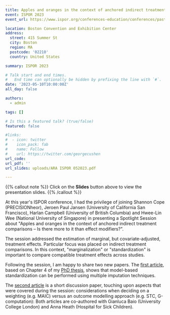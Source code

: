 ```yaml
---
title: Apples and oranges in the context of anchored indirect treatment comparisons
event: ISPOR 2023
event_url: https://www.ispor.org/conferences-education/conferences/past-conferences/ispor-2023

location: Boston Convention and Exhibition Center
address:
  street: 415 Summer St
  city: Boston
  region: MA
  postcode: '02210'
  country: United States

summary: ISPOR 2023

# Talk start and end times.
#   End time can optionally be hidden by prefixing the line with `#`.
date: '2023-05-10T10:00:00Z'
all_day: false

authors:
  - admin

tags: []

# Is this a featured talk? (true/false)
featured: false

#links:
#  - icon: twitter
#    icon_pack: fab
#    name: Follow
#    url: https://twitter.com/georgecushen
url_code: 
url_pdf: ''
url_slides: uploads/ARA ISPOR 052023.pdf

---
```


{{% callout note %}}
Click on the **Slides** button above to view the presentation slides. 
{{% /callout %}}

At this year's ISPOR conference, I had the privilege of joining Shannon Cope (PRECISIONheor), Jeroen Paul Jansen (University of California San Francisco), Harlan Campbell (University of British Columbia) and Hwee-Lin Wee (National University of Singapore) in presenting a Spotlight Session about "Apples and oranges in the context of anchored indirect treatment comparisons – Is there more to it than effect modifiers?".

The session addressed the estimation of marginal, but covariate-adjusted, treatment effects. Particular focus was placed on indirect treatment comparisons. In this context, "marginalization" or "standardization" is important to compare compatible treatment effects across studies. 

Following the session, I am happy to share two new papers. The [first article](https://bmcmedresmethodol.biomedcentral.com/articles/10.1186/s12874-024-02157-x), based on Chapter 4 of my [PhD thesis](https://discovery.ucl.ac.uk/id/eprint/10144848/), shows that model-based standardization can be performed using multiple imputation techniques. 

The [second article](https://doi.org/10.1002/jrsm.1645) is a short discussion paper, touching upon aspects that were covered during the session: considerations when deciding on a weighting (e.g. MAIC) versus an outcome modelling approach (e.g. STC, G-computation): Both articles are co-authored with Gianluca Baio (University College London) and Anna Heath (Hospital for Sick Children).
